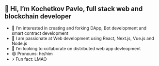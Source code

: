 ## 👋 Hi, I’m Kochetkov Pavlo, full stack web and blockchain developer
- 👀 I’m interested in creating and forking DApp, Bot development and smart contract development
- 🌱 I am passionate at Web development using React, Next.js, Vue.js and Node.js
- 💞️ I’m looking to collaborate on distributed web app devleopment
- 😄 Pronouns: he/him
- ⚡ Fun fact: LMAO

<!---
kochetkovpavlo/kochetkovpavlo is a ✨ special ✨ repository because its `README.md` (this file) appears on your GitHub profile.
You can click the Preview link to take a look at your changes.
--->
